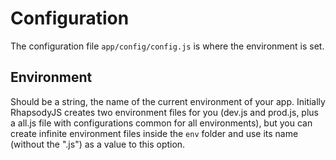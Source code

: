 # Configuration

The configuration file `app/config/config.js` is where the environment is set.

## Environment

Should be a string, the name of the current environment of your app.
Initially RhapsodyJS creates two environment files for you (dev.js and prod.js, plus a all.js file with configurations common for all environments), but you can create infinite environment files inside the `env` folder and use its name (without the ".js") as a value to this option.